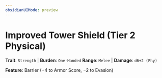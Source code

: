 ```yaml
---
obsidianUIMode: preview
---
```

# Improved Tower Shield (Tier 2 Physical)

**Trait**: `Strength` | **Burden**: `One-Handed`
**Range**: `Melee` | **Damage**: `d6+2 (Phy)`

**Feature**: Barrier (+4 to Armor Score, −2 to Evasion)
